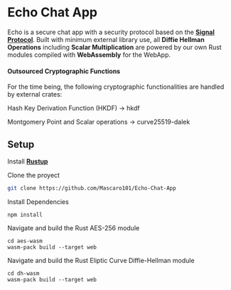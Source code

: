 # Echo Chat App

Echo is a secure chat app with a security protocol based on the [**Signal Protocol**](https://signal.org/docs/). Built with minimum external library use, all **Diffie Hellman Operations** including **Scalar Multiplication** are powered by our own Rust modules compiled with **WebAssembly** for the WebApp.

#### Outsourced Cryptographic Functions
For the time being, the following cryptographic functionalities are handled by external crates:

Hash Key Derivation Function (HKDF)
→ hkdf

Montgomery Point and Scalar operations
→ curve25519-dalek


## Setup

Install [**Rustup**](https://rustup.rs/)

Clone the proyect
```bash
git clone https://github.com/Mascaro101/Echo-Chat-App
```
Install Dependencies
```
npm install
```
Navigate and build the Rust AES-256 module
```
cd aes-wasm
wasm-pack build --target web
```
Navigate and build the Rust Eliptic Curve Diffie-Hellman module
```
cd dh-wasm
wasm-pack build --target web
```
